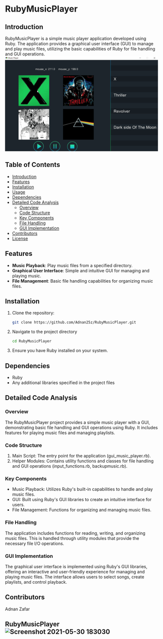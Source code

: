 # RubyMusicPlayer

## Introduction
RubyMusicPlayer is a simple music player application developed using Ruby. The application provides a graphical user interface (GUI) to manage and play music files, utilizing the basic capabilities of Ruby for file handling and GUI operations.
![Gameplay Image](images/ruby.gif)

## Table of Contents
- [Introduction](#introduction)
- [Features](#features)
- [Installation](#installation)
- [Usage](#usage)
- [Dependencies](#dependencies)
- [Detailed Code Analysis](#detailed-code-analysis)
  - [Overview](#overview)
  - [Code Structure](#code-structure)
  - [Key Components](#key-components)
  - [File Handling](#file-handling)
  - [GUI Implementation](#gui-implementation)
- [Contributors](#contributors)
- [License](#license)

## Features
- **Music Playback**: Play music files from a specified directory.
- **Graphical User Interface**: Simple and intuitive GUI for managing and playing music.
- **File Management**: Basic file handling capabilities for organizing music files.

## Installation
1. Clone the repository:
   ```bash
   git clone https://github.com/Adnan25z/RubyMusicPlayer.git
2. Navigate to the project directory
   ```bash
   cd RubyMusicPlayer
3. Ensure you have Ruby installed on your system.

## Dependencies
- Ruby
- Any additional libraries specified in the project files

## Detailed Code Analysis
### Overview
The RubyMusicPlayer project provides a simple music player with a GUI, demonstrating basic file handling and GUI operations using Ruby. It includes features for playing music files and managing playlists.

### Code Structure
1. Main Script: The entry point for the application (gui_music_player.rb).
2. Helper Modules: Contains utility functions and classes for file handling and GUI operations (input_functions.rb, backupmusic.rb).

### Key Components
- Music Playback: Utilizes Ruby's built-in capabilities to handle and play music files.
- GUI: Built using Ruby's GUI libraries to create an intuitive interface for users.
- File Management: Functions for organizing and managing music files.

### File Handling
The application includes functions for reading, writing, and organizing music files. This is handled through utility modules that provide the necessary file I/O operations.

### GUI Implementation
The graphical user interface is implemented using Ruby's GUI libraries, offering an interactive and user-friendly experience for managing and playing music files. The interface allows users to select songs, create playlists, and control playback.

## Contributors
Adnan Zafar

## RubyMusicPlayer![Screenshot 2021-05-30 183030](https://user-images.githubusercontent.com/100885766/179673121-34dec545-b965-43b9-8d4a-ee9de5800a5b.png)
